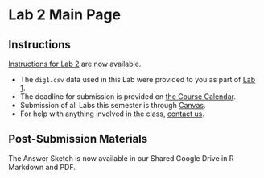 # Lab 2 Main Page

## Instructions

[Instructions for Lab 2](https://github.com/THOMASELOVE/500-2021/blob/master/labs/lab2/lab2_instructions.md) are now available.

- The `dig1.csv` data used in this Lab were provided to you as part of [Lab 1](https://github.com/THOMASELOVE/500-2021/tree/master/labs/lab1).
- The deadline for submission is provided on [the Course Calendar](https://thomaselove.github.io/500/calendar.html).
- Submission of all Labs this semester is through [Canvas](https://canvas.case.edu/).
- For help with anything involved in the class, [contact us](https://thomaselove.github.io/500/contact.html).

## Post-Submission Materials

The Answer Sketch is now available in our Shared Google Drive in R Markdown and PDF.
